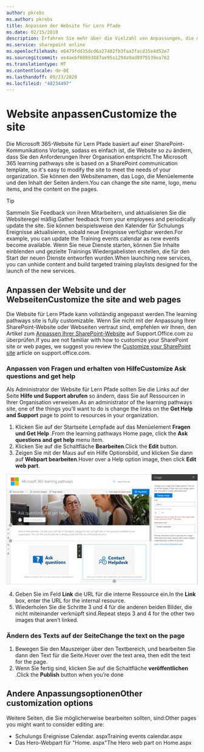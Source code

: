 ```yaml
---
author: pkrebs
ms.author: pkrebs
title: Anpassen der Website für Lern Pfade
ms.date: 02/15/2019
description: Erfahren Sie mehr über die Vielzahl von Anpassungen, die mit Microsoft 365-Lernpfaden verfügbar sind.
ms.service: sharepoint online
ms.openlocfilehash: e6479fdd35dcd6a27482fb3faa3facd35e4d52e7
ms.sourcegitcommit: ee4aebf60893887ae95a1294a9ad8975539ea762
ms.translationtype: MT
ms.contentlocale: de-DE
ms.lasthandoff: 09/23/2020
ms.locfileid: "48234497"
---
```

# <a name="customize-the-site"></a><span data-ttu-id="80d31-103">Website anpassen</span><span class="sxs-lookup"><span data-stu-id="80d31-103">Customize the site</span></span>

<span data-ttu-id="80d31-104">Die Microsoft 365-Website für Lern Pfade basiert auf einer SharePoint-Kommunikations Vorlage, sodass es einfach ist, die Website so zu ändern, dass Sie den Anforderungen Ihrer Organisation entspricht.</span><span class="sxs-lookup"><span data-stu-id="80d31-104">The Microsoft 365 learning pathways site is based on a SharePoint communication template, so it's easy to modify the site to meet the needs of your organization.</span></span> <span data-ttu-id="80d31-105">Sie können den Websitenamen, das Logo, die Menüelemente und den Inhalt der Seiten ändern.</span><span class="sxs-lookup"><span data-stu-id="80d31-105">You can change the site name, logo, menu items, and the content on the pages.</span></span> 

> [!TIP]
> <span data-ttu-id="80d31-106">Sammeln Sie Feedback von ihren Mitarbeitern, und aktualisieren Sie die Websiteregel mäßig.</span><span class="sxs-lookup"><span data-stu-id="80d31-106">Gather feedback from your employees and periodically update the site.</span></span> <span data-ttu-id="80d31-107">Sie können beispielsweise den Kalender für Schulungs Ereignisse aktualisieren, sobald neue Ereignisse verfügbar werden.</span><span class="sxs-lookup"><span data-stu-id="80d31-107">For example, you can update the Training events calendar as new events become available.</span></span> <span data-ttu-id="80d31-108">Wenn Sie neue Dienste starten, können Sie Inhalte einblenden und gezielte Trainings Wiedergabelisten erstellen, die für den Start der neuen Dienste entworfen wurden.</span><span class="sxs-lookup"><span data-stu-id="80d31-108">When launching new services, you can unhide content and build targeted training playlists designed for the launch of the new services.</span></span> 

## <a name="customize-the-site-and-web-pages"></a><span data-ttu-id="80d31-109">Anpassen der Website und der Webseiten</span><span class="sxs-lookup"><span data-stu-id="80d31-109">Customize the site and web pages</span></span>

<span data-ttu-id="80d31-110">Die Website für Lern Pfade kann vollständig angepasst werden.</span><span class="sxs-lookup"><span data-stu-id="80d31-110">The learning pathways site is fully customizable.</span></span> <span data-ttu-id="80d31-111">Wenn Sie nicht mit der Anpassung Ihrer SharePoint-Website oder Webseiten vertraut sind, empfehlen wir Ihnen, den Artikel zum [Anpassen Ihrer SharePoint-Website](https://support.office.com/article/customize-your-sharepoint-site-320b43e5-b047-4fda-8381-f61e8ac7f59b) auf Support.Office.com zu überprüfen.</span><span class="sxs-lookup"><span data-stu-id="80d31-111">If you are not familiar with how to customize your SharePoint site or web pages, we suggest you review the [Customize your SharePoint site](https://support.office.com/article/customize-your-sharepoint-site-320b43e5-b047-4fda-8381-f61e8ac7f59b) article on support.office.com.</span></span> 

### <a name="customize-ask-questions-and-get-help"></a><span data-ttu-id="80d31-112">Anpassen von Fragen und erhalten von Hilfe</span><span class="sxs-lookup"><span data-stu-id="80d31-112">Customize Ask questions and get help</span></span>

<span data-ttu-id="80d31-113">Als Administrator der Website für Lern Pfade sollten Sie die Links auf der Seite **Hilfe und Support abrufen** so ändern, dass Sie auf Ressourcen in Ihrer Organisation verweisen.</span><span class="sxs-lookup"><span data-stu-id="80d31-113">As an administrator of the learning pathways site, one of the things you’ll want to do is change the links on the **Get Help and Support** page to point to resources in your organization.</span></span> 

1.  <span data-ttu-id="80d31-114">Klicken Sie auf der Startseite Lernpfade auf das Menüelement **Fragen und Get Help** .</span><span class="sxs-lookup"><span data-stu-id="80d31-114">From the learning pathways Home page, click the **Ask questions and get help** menu item.</span></span>
2.  <span data-ttu-id="80d31-115">Klicken Sie auf die Schaltfläche **Bearbeiten**.</span><span class="sxs-lookup"><span data-stu-id="80d31-115">Click the **Edit** button.</span></span>
3.  <span data-ttu-id="80d31-116">Zeigen Sie mit der Maus auf ein Hilfe Optionsbild, und klicken Sie dann auf **Webpart bearbeiten**.</span><span class="sxs-lookup"><span data-stu-id="80d31-116">Hover over a Help option image, then click **Edit web part**.</span></span>

![cg-edithelp.png](media/cg-edithelp.png)

4.  <span data-ttu-id="80d31-118">Geben Sie im Feld **Link** die URL für die interne Ressource ein.</span><span class="sxs-lookup"><span data-stu-id="80d31-118">In the **Link** box, enter the URL for the internal resource.</span></span> 
5.  <span data-ttu-id="80d31-119">Wiederholen Sie die Schritte 3 und 4 für die anderen beiden Bilder, die nicht miteinander verknüpft sind.</span><span class="sxs-lookup"><span data-stu-id="80d31-119">Repeat steps 3 and 4 for the other two images that aren’t linked.</span></span>

### <a name="change-the-text-on-the-page"></a><span data-ttu-id="80d31-120">Ändern des Texts auf der Seite</span><span class="sxs-lookup"><span data-stu-id="80d31-120">Change the text on the page</span></span>

1. <span data-ttu-id="80d31-121">Bewegen Sie den Mauszeiger über den Textbereich, und bearbeiten Sie dann den Text für die Seite.</span><span class="sxs-lookup"><span data-stu-id="80d31-121">Hover over the text area, then edit the text for the page.</span></span> 
2. <span data-ttu-id="80d31-122">Wenn Sie fertig sind, klicken Sie auf die Schaltfläche **veröffentlichen** .</span><span class="sxs-lookup"><span data-stu-id="80d31-122">Click the **Publish** button when you’re done</span></span>

## <a name="other-customization-options"></a><span data-ttu-id="80d31-123">Andere Anpassungsoptionen</span><span class="sxs-lookup"><span data-stu-id="80d31-123">Other customization options</span></span>
<span data-ttu-id="80d31-124">Weitere Seiten, die Sie möglicherweise bearbeiten sollten, sind:</span><span class="sxs-lookup"><span data-stu-id="80d31-124">Other pages you might want to consider editing are:</span></span>

- <span data-ttu-id="80d31-125">Schulungs Ereignisse Calendar. aspx</span><span class="sxs-lookup"><span data-stu-id="80d31-125">Training events calendar.aspx</span></span>
- <span data-ttu-id="80d31-126">Das Hero-Webpart für "Home. aspx"</span><span class="sxs-lookup"><span data-stu-id="80d31-126">The Hero web part on Home.aspx</span></span>

